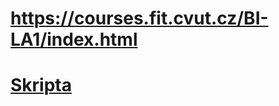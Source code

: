 # https://courses.fit.cvut.cz/BI-LA1/index.html
# [Skripta](https://courses.fit.cvut.cz/BI-LA1/@master/textbook/)


